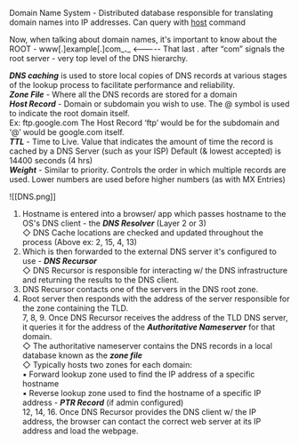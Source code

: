 
Domain Name System - Distributed database responsible for translating domain names into IP addresses. Can query with [host](Cmdline%20Tools.md#host) command  
  
Now, when talking about domain names, it's important to know about the ROOT - www[.]example[.]com_**.**_ <----- That last . after “com” signals the root server - very top level of the DNS hierarchy.  
  
  
_**DNS caching**_ is used to store local copies of DNS records at various stages of the lookup process to facilitate performance and reliability.  
_**Zone File**_ - Where all the DNS records are stored for a domain  
_**Host Record**_ - Domain or subdomain you wish to use. The @ symbol is used to indicate the root domain itself.  
Ex: ftp.google.com The Host Record ‘ftp’ would be for the subdomain and ‘@’ would be google.com itself.  
_**TTL**_ - Time to Live. Value that indicates the amount of time the record is cached by a DNS Server (such as your ISP) Default (& lowest accepted) is 14400 seconds (4 hrs)  
_**Weight**_ - Similar to priority. Controls the order in which multiple records are used. Lower numbers are used before higher numbers (as with MX Entries)  
  
  ![[DNS.png]]

1. Hostname is entered into a browser/ app which passes hostname to the OS's DNS client - the _**DNS Resolver**_ (Layer 2 or 3)  
◇ DNS Cache locations are checked and updated throughout the process (Above ex: 2, 15, 4, 13)  
3. Which is then forwarded to the external DNS server it's configured to use - _**DNS Recursor**_  
◇ DNS Recursor is responsible for interacting w/ the DNS infrastructure and returning the results to the DNS client.  
5. DNS Recursor contacts one of the servers in the DNS root zone.  
6. Root server then responds with the address of the server responsible for the zone containing the TLD.  
7, 8, 9. Once DNS Recursor receives the address of the TLD DNS server, it queries it for the address of the _**Authoritative Nameserver**_ for that domain.  
◇ The authoritative nameserver contains the DNS records in a local database known as the _**zone file**_  
◇ Typically hosts two zones for each domain:  
▪ Forward lookup zone used to find the IP address of a specific hostname  
▪ Reverse lookup zone used to find the hostname of a specific IP address - _**PTR Record**_ (if admin configured)  
12, 14, 16. Once DNS Recursor provides the DNS client w/ the IP address, the browser can contact the correct web server at its IP address and load the webpage.
